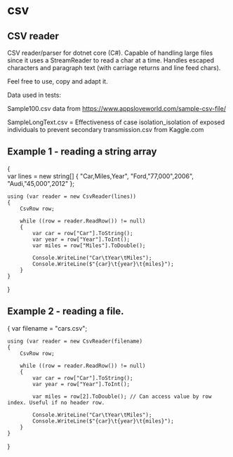 # csv
CSV reader
----------

CSV reader/parser for dotnet core (C#).
Capable of handling large files since it uses a StreamReader to read a char at a time.
Handles escaped characters and paragraph text (with carriage returns and line feed chars).

Feel free to use, copy and adapt it.

Data used in tests:

Sample100.csv data from https://www.appsloveworld.com/sample-csv-file/

SampleLongText.csv  = Effectiveness of case isolation_isolation of exposed individuals to prevent secondary transmission.csv from Kaggle.com

Example 1 - reading a string array
----------------------------------
{    
    var lines = new string[] { "Car,Miles,Year", "Ford,\"77,000\",2006", "Audi,\"45,000\",2012" };
    
    using (var reader = new CsvReader(lines))
    {
        CsvRow row;
    
        while ((row = reader.ReadRow()) != null)
        {
            var car = row["Car"].ToString();
            var year = row["Year"].ToInt();
            var miles = row["Miles"].ToDouble();
    
            Console.WriteLine("Car\tYear\tMiles");
            Console.WriteLine($"{car}\t{year}\t{miles}");
        }
    }
}

Example 2 - reading a file.
---------------------------
{
    var filename = "cars.csv";
    
    using (var reader = new CsvReader(filename)
    {
        CsvRow row;
    
        while ((row = reader.ReadRow()) != null)
        {
            var car = row["Car"].ToString();        
            var year = row["Year"].ToInt();
            
            var miles = row[2].ToDouble(); // Can access value by row index. Useful if no header row.
    
            Console.WriteLine("Car\tYear\tMiles");
            Console.WriteLine($"{car}\t{year}\t{miles}");
        }
    }
}
